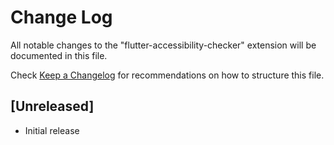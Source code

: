 # Change Log

All notable changes to the "flutter-accessibility-checker" extension will be documented in this file.

Check [Keep a Changelog](http://keepachangelog.com/) for recommendations on how to structure this file.

## [Unreleased]

- Initial release